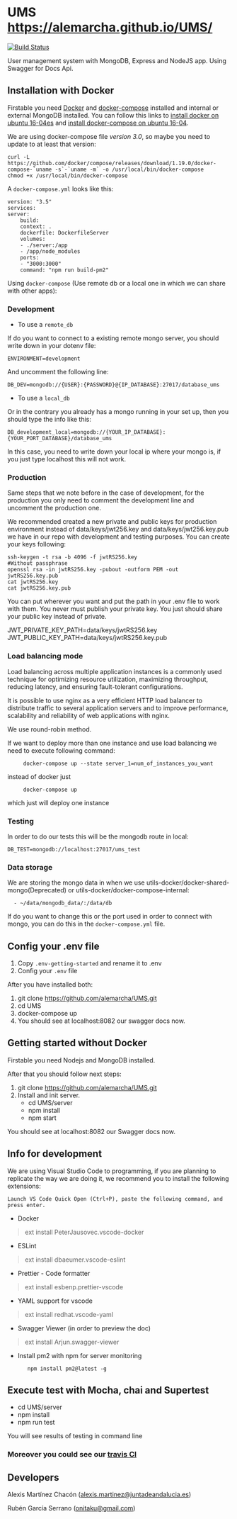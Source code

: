 # UMS https://alemarcha.github.io/UMS/

[![Build Status](https://travis-ci.org/alemarcha/UMS.svg?branch=master)](https://travis-ci.org/alemarcha/UMS)

User management system with MongoDB, Express and NodeJS app. Using Swagger for Docs Api.

## Installation with Docker

Firstable you need [Docker](https://www.docker.com/) and [docker-compose](https://docs.docker.com/compose/install/) installed and internal or external MongoDB installed.
You can follow this links to [install docker on ubuntu 16-04es](https://www.digitalocean.com/community/tutorials/como-instalar-y-usar-docker-en-ubuntu-16-04-es) and [install docker-compose on ubuntu 16-04](https://www.digitalocean.com/community/tutorials/how-to-install-docker-compose-on-ubuntu-16-04).

We are using docker-compose file _version 3.0_, so maybe you need to update to at least that version:

    curl -L https://github.com/docker/compose/releases/download/1.19.0/docker-compose-`uname -s`-`uname -m` -o /usr/local/bin/docker-compose
    chmod +x /usr/local/bin/docker-compose

A `docker-compose.yml` looks like this:

    version: "3.5"
    services:
    server:
        build:
        context: .
        dockerfile: DockerfileServer
        volumes:
        - ./server:/app
        - /app/node_modules
        ports:
        - "3000:3000"
        command: "npm run build-pm2"

Using `docker-compose` (Use remote db or a local one in which we can share with other apps):

### Development

* To use a `remote_db`

If do you want to connect to a existing remote mongo server, you should write down in your dotenv file:

    ENVIRONMENT=development

And uncomment the following line:

    DB_DEV=mongodb://{USER}:{PASSWORD}@{IP_DATABASE}:27017/database_ums

* To use a `local_db`

Or in the contrary you already has a mongo running in your set up, then you should type the info like this:

    DB_development_local=mongodb://{YOUR_IP_DATABASE}:{YOUR_PORT_DATABASE}/database_ums

In this case, you need to write down your local ip where your mongo is, if you just type localhost this will not work.

### Production

Same steps that we note before in the case of development, for the production you only need to comment the development line and uncomment the production one.

We recommended created a new private and public keys for production environment instead of data/keys/jwt256.key and data/keys/jwt256.key.pub we have in our repo with development and testing purposes. You can create your keys following:

    ssh-keygen -t rsa -b 4096 -f jwtRS256.key
    #Without passphrase
    openssl rsa -in jwtRS256.key -pubout -outform PEM -out jwtRS256.key.pub
    cat jwtRS256.key
    cat jwtRS256.key.pub

You can put wherever you want and put the path in your .env file to work with them. You never must publish your private key. You just should share your public key instead of private.

JWT_PRIVATE_KEY_PATH=data/keys/jwtRS256.key
JWT_PUBLIC_KEY_PATH=data/keys/jwtRS256.key.pub

### Load balancing mode

Load balancing across multiple application instances is a commonly used technique for optimizing resource utilization, maximizing throughput, reducing latency, and ensuring fault-tolerant configurations.

It is possible to use nginx as a very efficient HTTP load balancer to distribute traffic to several application servers and to improve performance, scalability and reliability of web applications with nginx.

We use round-robin method.

If we want to deploy more than one instance and use load balancing we need to execute following command:

         docker-compose up --state server_1=num_of_instances_you_want

instead of docker just

         docker-compose up 
which just will deploy one instance

### Testing

In order to do our tests this will be the mongodb route in local:

    DB_TEST=mongodb://localhost:27017/ums_test

### Data storage

We are storing the mongo data in when we use utils-docker/docker-shared-mongo(Deprecated) or utils-docker/docker-compose-internal:

      - ~/data/mongodb_data/:/data/db

If do you want to change this or the port used in order to connect with mongo, you can do this in the `docker-compose.yml` file.

## Config your .env file

1. Copy `.env-getting-started` and rename it to .env
2. Config your `.env` file

After you have installed both:

1. git clone <https://github.com/alemarcha/UMS.git>
2. cd UMS
3. docker-compose up
4. You should see at localhost:8082 our swagger docs now.

## Getting started without Docker

Firstable you need Nodejs and MongoDB installed.

After that you should follow next steps:

1. git clone <https://github.com/alemarcha/UMS.git>
2. Install and init server.
    * cd UMS/server
    * npm install
    * npm start

You should see at localhost:8082 our Swagger docs now.

## Info for development

We are using Visual Studio Code to programming, if you are planning to replicate the way we are doing it, we recommend you to install the following extensions:

`Launch VS Code Quick Open (Ctrl+P), paste the following command, and press enter.`

* Docker

> ext install PeterJausovec.vscode-docker

* ESLint

> ext install dbaeumer.vscode-eslint

* Prettier - Code formatter

> ext install esbenp.prettier-vscode

* YAML support for vscode

> ext install redhat.vscode-yaml

* Swagger Viewer (in order to preview the doc)

> ext install Arjun.swagger-viewer

* Install pm2 with npm for server monitoring

         npm install pm2@latest -g

## Execute test with Mocha, chai and Supertest

* cd UMS/server
* npm install
* npm run test

You will see results of testing in command line

### Moreover you could see our [travis CI](https://travis-ci.org/alemarcha/UMS)

## Developers

Alexis Martínez Chacón (alexis.martinez@juntadeandalucia.es)

Rubén García Serrano (onitaku@gmail.com)
